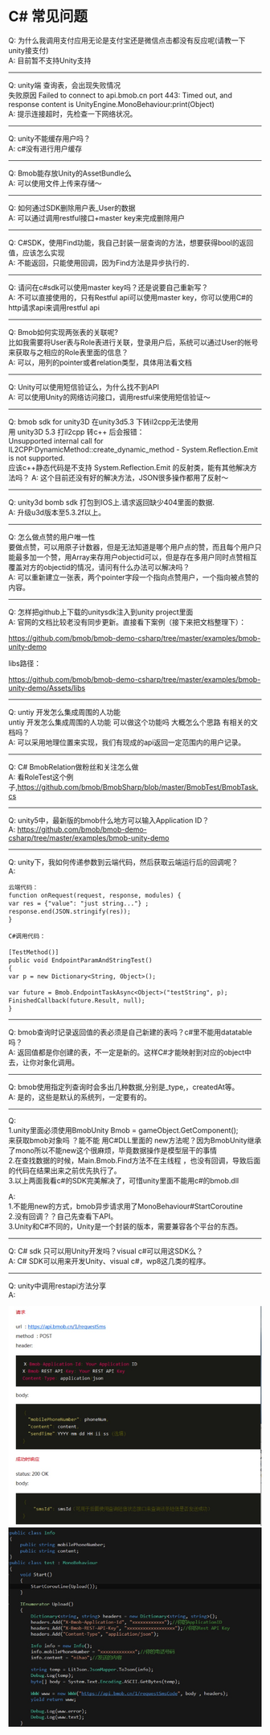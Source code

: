 # C# 常见问题

Q: 为什么我调用支付应用无论是支付宝还是微信点击都没有反应呢(请教一下unity接支付)<br>
A: 目前暂不支持Unity支持

---

Q: unity端 查询表，会出现失败情况<br>
失败原因 Failed to connect to api.bmob.cn port 443: Timed out, and response content is 
UnityEngine.MonoBehaviour:print(Object)<br>
A: 提示连接超时，先检查一下网络状况。

---

Q: unity不能缓存用户吗？<br>
A: c#没有进行用户缓存

---

Q: Bmob能存放Unity的AssetBundle么<br>
A: 可以使用文件上传来存储～

---

Q: 如何通过SDK删除用户表_User的数据<br>
A: 可以通过调用restful接口+master key来完成删除用户

---

Q: C#SDK，使用Find功能，我自己封装一层查询的方法，想要获得bool的返回值，应该怎么实现<br>
A: 不能返回，只能使用回调，因为Find方法是异步执行的．

---

Q: 请问在c#sdk可以使用master key吗？还是说要自己重新写？<br>
A: 不可以直接使用的，只有Restful api可以使用master key，你可以使用C#的http请求api来调用restful api

---

Q: Bmob如何实现两张表的关联呢?<br>
比如我需要将User表与Role表进行关联，登录用户后，系统可以通过User的帐号来获取与之相应的Role表里面的信息？<br>
A: 可以，用列的pointer或者relation类型，具体用法看文档

---

Q: Unity可以使用短信验证么，为什么找不到API<br>
A: 可以使用Unity的网络访问接口，调用restful来使用短信验证～

---

Q: bmob sdk for unity3D 在unity3d5.3 下转il2cpp无法使用<br>
用 unity3D 5.3 打il2cpp 转c++ 后会报错：<br>
Unsupported internal call for IL2CPP:DynamicMethod::create_dynamic_method - System.Reflection.Emit is not supported.<br>
应该c++静态代码是不支持 System.Reflection.Emit 的反射类，能有其他解决方法吗？
A: 这个目前还没有好的解决方法，JSON很多操作都用了反射～

---

Q: unity3d bomb sdk 打包到IOS上.请求返回缺少404里面的数据.<br>
A: 升级u3d版本至5.3.2f以上。

---

Q: 怎么做点赞的用户唯一性<br>
要做点赞，可以用原子计数器，但是无法知道是哪个用户点的赞，而且每个用户只能最多加一个赞，用Array来存用户objectid可以，但是存在多用户同时点赞相互覆盖对方的objectid的情况，请问有什么办法可以解决吗？<br>
A: 可以重新建立一张表，两个pointer字段一个指向点赞用户，一个指向被点赞的内容。
 
---

Q: 怎样把github上下载的unitysdk注入到unity project里面<br>
A: 官网的文档比较老没有同步更新。直接看下案例（接下来把文档整理下）：<br>

https://github.com/bmob/bmob-demo-csharp/tree/master/examples/bmob-unity-demo

libs路径：<br>

https://github.com/bmob/bmob-demo-csharp/tree/master/examples/bmob-unity-demo/Assets/libs

---

Q: untiy 开发怎么集成周围的人功能<br>
untiy 开发怎么集成周围的人功能 可以做这个功能吗 大概怎么个思路 有相关的文档吗？<br>
A: 可以采用地理位置来实现，我们有现成的api返回一定范围内的用户记录。

---

Q: C# BmobRelation做粉丝和关注怎么做<br>
A: 看RoleTest这个例子,https://github.com/bmob/BmobSharp/blob/master/BmobTest/BmobTask.cs

---

Q: unity5中，最新版的bmob什么地方可以输入Application ID？<br>
A: https://github.com/bmob/bmob-demo-csharp/tree/master/examples/bmob-unity-demo

---

Q: unity下，我如何传递参数到云端代码，然后获取云端运行后的回调呢？<br>
A:

```
云端代码：
function onRequest(request, response, modules) {
var res = {"value": "just string..."} ;
response.end(JSON.stringify(res));
} 

C#调用代码：

[TestMethod()]
public void EndpointParamAndStringTest()
{
var p = new Dictionary<String, Object>();

var future = Bmob.EndpointTaskAsync<Object>("testString", p);
FinishedCallback(future.Result, null);
}

```

---

Q: bmob查询时记录返回值的表必须是自己新建的表吗？c#里不能用datatable吗？<br>
A: 返回值都是你创建的表，不一定是新的。这样C#才能映射到对应的object中去，让你对象化调用。

---

Q: bmob使用指定列查询时会多出几种数据,分别是_type,，createdAt等。<br>
A: 是的，这些是默认的系统列，一定要有的。

---

Q:<br>
1.unity里面必须使用BmobUnity Bmob = gameObject.GetComponent<BmobUnity>();<br>
来获取bmob对象吗 ？能不能 用C#DLL里面的 new方法呢？因为BmobUnity继承了mono所以不能new这个很麻烦，毕竟数据操作是模型层干的事情<br>
2.在查找数据的时候，Main.Bmob.Find方法不在主线程 ，也没有回调，导致后面的代码在结果出来之前优先执行了。<br>
3.以上两面我看c#的SDK完美解决了，可惜unity里面不能用c#的bmob.dll

A:<br>
1.不能用new的方式，bmob异步请求用了MonoBehaviour#StartCoroutine<br>
2.没有回调？？自己先查看下API。<br>
3.Unity和C#不同的，Unity是一个封装的版本，需要兼容各个平台的东西。


---

Q: C# sdk 只可以用Unity开发吗？visual c#可以用这SDK么？<br>
A: C# SDK可以用来开发Unity、visual c#，wp8这几类的程序。

---

Q: unity中调用restapi方法分享<br>
A:

![](image/14673655321255.jpg)
![](image/14673657074024.jpg)


